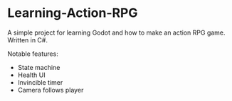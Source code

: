 # Learning-Action-RPG
A simple project for learning Godot and how to make an action RPG game. Written in C#.

Notable features:
* State machine
* Health UI
* Invincible timer
* Camera follows player
